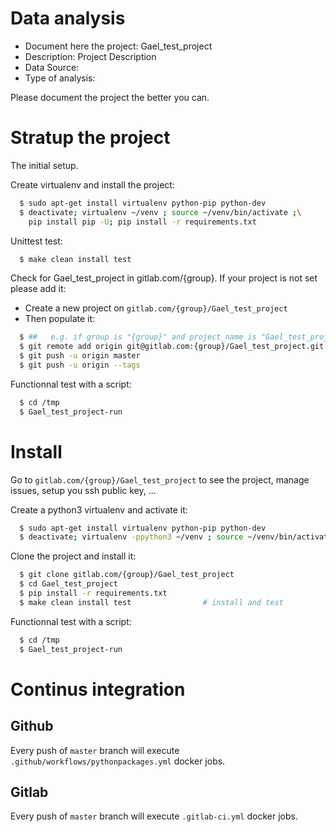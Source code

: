 # Data analysis
- Document here the project: Gael_test_project
- Description: Project Description
- Data Source:
- Type of analysis:

Please document the project the better you can.

# Stratup the project

The initial setup.

Create virtualenv and install the project:
```bash
  $ sudo apt-get install virtualenv python-pip python-dev
  $ deactivate; virtualenv ~/venv ; source ~/venv/bin/activate ;\
    pip install pip -U; pip install -r requirements.txt
```

Unittest test:
```bash
  $ make clean install test
```

Check for Gael_test_project in gitlab.com/{group}.
If your project is not set please add it:

- Create a new project on `gitlab.com/{group}/Gael_test_project`
- Then populate it:

```bash
  $ ##   e.g. if group is "{group}" and project_name is "Gael_test_project"
  $ git remote add origin git@gitlab.com:{group}/Gael_test_project.git
  $ git push -u origin master
  $ git push -u origin --tags
```

Functionnal test with a script:
```bash
  $ cd /tmp
  $ Gael_test_project-run
```
# Install
Go to `gitlab.com/{group}/Gael_test_project` to see the project, manage issues,
setup you ssh public key, ...

Create a python3 virtualenv and activate it:
```bash
  $ sudo apt-get install virtualenv python-pip python-dev
  $ deactivate; virtualenv -ppython3 ~/venv ; source ~/venv/bin/activate
```

Clone the project and install it:
```bash
  $ git clone gitlab.com/{group}/Gael_test_project
  $ cd Gael_test_project
  $ pip install -r requirements.txt
  $ make clean install test                # install and test
```
Functionnal test with a script:
```bash
  $ cd /tmp
  $ Gael_test_project-run
``` 

# Continus integration
## Github 
Every push of `master` branch will execute `.github/workflows/pythonpackages.yml` docker jobs.
## Gitlab
Every push of `master` branch will execute `.gitlab-ci.yml` docker jobs.
